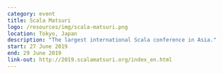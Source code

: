 ```yaml
---
category: event
title: Scala Matsuri
logo: /resources/img/scala-matsuri.png
location: Tokyo, Japan
description: "The largest international Scala conference in Asia."
start: 27 June 2019
end: 29 June 2019
link-out: http://2019.scalamatsuri.org/index_en.html
---
```

